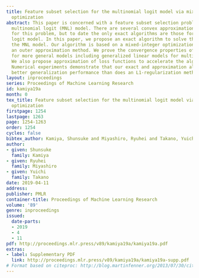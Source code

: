 ```yaml
---
title: Feature subset selection for the multinomial logit model via mixed-integer
  optimization
abstract: This paper is concerned with a feature subset selection problem for the
  multinomial logit (MNL) model. There are several convex approximation algorithms
  for this problem, but to date the only exact algorithms are those for the binomial
  logit model. In this paper, we propose an exact algorithm to solve the problem for
  the MNL model. Our algorithm is based on a mixed-integer optimization approach with
  an outer approximation method. We prove the convergence properties of the algorithm
  for more general models including generalized linear models for multiclass classification.
  We also propose approximation of loss functions to accelerate the algorithm computationally.
  Numerical experiments demonstrate that our exact and approximation algorithms achieve
  better generalization performance than does an L1-regularization method.
layout: inproceedings
series: Proceedings of Machine Learning Research
id: kamiya19a
month: 0
tex_title: Feature subset selection for the multinomial logit model via mixed-integer
  optimization
firstpage: 1254
lastpage: 1263
page: 1254-1263
order: 1254
cycles: false
bibtex_author: Kamiya, Shunsuke and Miyashiro, Ryuhei and Takano, Yuichi
author:
- given: Shunsuke
  family: Kamiya
- given: Ryuhei
  family: Miyashiro
- given: Yuichi
  family: Takano
date: 2019-04-11
address: 
publisher: PMLR
container-title: Proceedings of Machine Learning Research
volume: '89'
genre: inproceedings
issued:
  date-parts:
  - 2019
  - 4
  - 11
pdf: http://proceedings.mlr.press/v89/kamiya19a/kamiya19a.pdf
extras:
- label: Supplementary PDF
  link: http://proceedings.mlr.press/v89/kamiya19a/kamiya19a-supp.pdf
# Format based on citeproc: http://blog.martinfenner.org/2013/07/30/citeproc-yaml-for-bibliographies/
---
```

